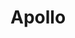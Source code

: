 # Apollo

<h1
We were inspired by a vision to make investing easily accessible to all, regardless of income or past investing experience.</h1>
